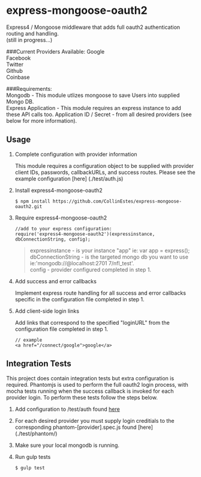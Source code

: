 express-mongoose-oauth2
=========

Express4 / Mongoose middleware that adds full oauth2 authentication routing and handling.  
(still in progress...)

###Current Providers Available:
Google  
Facebook  
Twitter  
Github  
Coinbase  

###Requirements:  
Mongodb - This module utlizes mongoose to save Users into supplied Mongo DB.  
Express Application - This module requires an express instance to add these API calls too. 
Application ID / Secret  - from all desired providers (see below for more information).  



## Usage

1.  Complete configuration with provider information

    This module requires a configuration object to be supplied with provider client IDs, passwords, callbackURLs, and success routes.  Please see the example configuration [here] (./test/auth.js)  
    
2.  Install express4-mongoose-oauth2

    ```
    $ npm install https://github.com/CollinEstes/express-mongoose-oauth2.git  
    ```
    
    
3.  Require express4-mongoose-oauth2 

    ```
    //add to your express configuration:      
    require('express4-mongoose-oauth2')(expressinstance, dbConnectionString, config);  
    ```
      
    >expressinstance -  is your instance "app" ie:  var app = express();  
    >dbConnectionString - is the targeted mongo db you want to use ie:'mongodb://@localhost:2701
    7/nfl_test'.    
    >config - provider configured completed in step 1.  
    
 
4.  Add success and error callbacks
    
    Implement express route handling for all success and error callbacks specific in the configuration file completed in step 1.
    
5.  Add client-side login links
    
    Add links that correspond to the specified "loginURL" from the configuration file completed in step 1.  

    ```
    // example
    <a href="/connect/google">google</a>
    ```
    
    

    
## Integration Tests

This project does contain integration tests but extra configuration is required.  Phantomjs is used to perform the full oauth2 login process, with mocha tests running when the success callback is invoked for each provider login.  To perform these tests follow the steps below.  
    
1.  Add configuration to /test/auth found [here](./test/auth.js)
2.  For each desired provider you must supply login creditials to the corresponding phantom-[provider].spec.js found [here] (./test/phantom/)  
3.  Make sure your local mongodb is running.
4.  Run gulp tests

    ```
    $ gulp test
    ```


